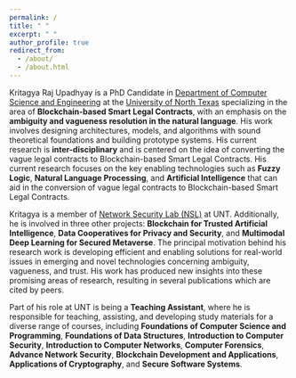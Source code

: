 ```yaml
---
permalink: /
title: " "
excerpt: " "
author_profile: true
redirect_from: 
  - /about/
  - /about.html
---
```


Kritagya Raj Upadhyay is a PhD Candidate in [Department of Computer Science and Engineering](https://computerscience.engineering.unt.edu/) at the [University of North Texas](https://www.unt.edu/) specializing in the area of **Blockchain-based Smart Legal Contracts**, with an emphasis on the **ambiguity and vagueness resolution in the natural language**. His work involves designing architectures, models, and algorithms with sound theoretical foundations and building prototype systems. His current research is **inter-disciplinary** and is centered on the idea of converting the vague legal contracts to Blockchain-based Smart Legal Contracts. His current research focuses on the key enabling technologies such as **Fuzzy Logic**, **Natural Language Processing**, and **Artificial Intelligence** that can aid in the conversion of vague legal contracts to Blockchain-based Smart Legal Contracts. 

Kritagya is a member of [Network Security Lab (NSL)](https://nsl.cse.unt.edu/content/kritagya-upadhyay-phd-student) at UNT. Additionally, he is involved in three other projects: **Blockchain for Trusted Artificial Intelligence**, **Data Cooperatives for Privacy and Security**, and **Multimodal Deep Learning for Secured Metaverse**. The principal motivation behind his research work is developing efficient and enabling solutions for real-world issues in emerging and novel technologies concerning ambiguity, vagueness, and trust. His work has produced new insights into these promising areas of research, resulting in several publications which are cited by peers. 

Part of his role at UNT is being a **Teaching Assistant**, where he is responsible for teaching, assisting, and developing study materials for a diverse range of courses, including **Foundations of Computer Science and Programming**, **Foundations of Data Structures**, **Introduction to Computer Security**, **Introduction to Computer Networks**, **Computer Forensics**, **Advance Network Security**, **Blockchain Development and Applications**, **Applications of Cryptography**, and **Secure Software Systems**. 